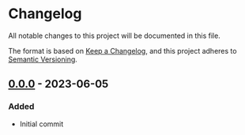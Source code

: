 # Changelog

All notable changes to this project will be documented in this file.

The format is based on [Keep a Changelog](https://keepachangelog.com/en/1.0.0/),
and this project adheres to [Semantic Versioning](https://semver.org/spec/v2.0.0.html).

## [0.0.0] - 2023-06-05
### Added
- Initial commit

[0.0.0]: https://github.com/AverageHelper/Pippin/releases/tag/v0.0.0
